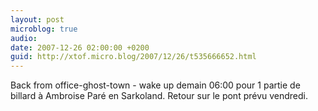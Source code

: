 ```yaml
---
layout: post
microblog: true
audio: 
date: 2007-12-26 02:00:00 +0200
guid: http://xtof.micro.blog/2007/12/26/t535666652.html
---
```

Back from office-ghost-town - wake up demain 06:00 pour 1 partie de billard à Ambroise Paré en Sarkoland. Retour sur le pont prévu vendredi.
